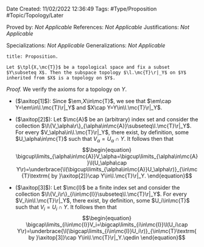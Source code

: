 <div class="topSpace"></div>

Date Created: 11/02/2022 12:36:49
Tags: #Type/Proposition #Topic/Topology/Later

Proved by: <i>Not Applicable</i>
References: <i>Not Applicable</i>
Justifications: <i>Not Applicable</i>

Specializations: <i>Not Applicable</i>
Generalizations: <i>Not Applicable</i>

``` ad-Proposition
title: Proposition.

Let $\tpl{X,\mc{T}}$ be a topological space and fix a subset $Y\subseteq X$. Then the subspace topology $\l.\mc{T}\r|_Y$ on $Y$ inherited from $X$ is a topology on $Y$.

```

<i>Proof.</i> We verify the axioms for a topology on $Y$.
* ($\axitop[1]$): Since $\em,X\in\mc{T}$, we see that $\em\cap Y=\em\in\l.\mc{T}\r|_Y$ and $X\cap Y=Y\in\l.\mc{T}\r|_Y$.

* ($\axitop[2]$): Let $\mc{A}$ be an (arbitrary) index set and consider the collection $\l\{V_\alpha\r\}_{\alpha\in\mc{A}}\subseteq\l.\mc{T}\r|_Y$. For every $V_\alpha\in\l.\mc{T}\r|_Y$, there exist, by definition, some $U_\alpha\in\mc{T}$ such that $V_\alpha=U_\alpha\cap Y$. It follows then that
$$\begin{equation}
    \bigcup\limits_{\alpha\in\mc{A}}V_\alpha=\bigcup\limits_{\alpha\in\mc{A}}\l(U_\alpha\cap Y\r)=\underbrace{\l(\bigcup\limits_{\alpha\in\mc{A}}U_\alpha\r)}_{\in\mc{T}\textrm{ by }\axitop[2]}\cap Y\in\l.\mc{T}\r|_Y.
\end{equation}$$
* ($\axitop[3]$): Let $\mc{I}$ be a finite index set and consider the collection $\l\{V_i\r\}_{i\in\mc{I}}\subseteq\l.\mc{T}\r|_Y$. For every $V_i\in\l.\mc{T}\r|_Y$, there exist, by definition, some $U_i\in\mc{T}$ such that $V_i=U_i\cap Y$. It follows then that
$$\begin{equation}
    \bigcap\limits_{i\in\mc{I}}V_i=\bigcap\limits_{i\in\mc{I}}\l(U_i\cap Y\r)=\underbrace{\l(\bigcap\limits_{i\in\mc{I}}U_i\r)}_{\in\mc{T}\textrm{ by }\axitop[3]}\cap Y\in\l.\mc{T}\r|_Y.\qedin
\end{equation}$$
